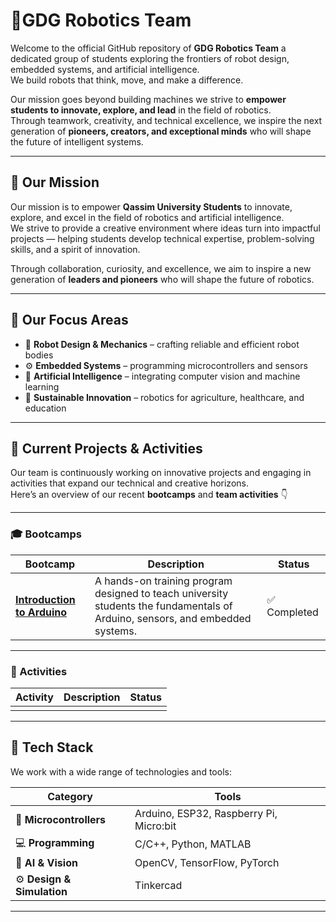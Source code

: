 # 🤖GDG Robotics Team

Welcome to the official GitHub repository of **GDG Robotics Team** 
a dedicated group of students exploring the frontiers of robot design, embedded systems, and artificial intelligence.  
We build robots that think, move, and make a difference.  

Our mission goes beyond building machines we strive to **empower students to innovate, explore, and lead** in the field of robotics.  
Through teamwork, creativity, and technical excellence, we inspire the next generation of **pioneers, creators, and exceptional minds** who will shape the future of intelligent systems.




---

## 🌟 Our Mission

Our mission is to empower **Qassim University Students** to innovate, explore, and excel in the field of robotics and artificial intelligence.  
We strive to provide a creative environment where ideas turn into impactful projects — helping students develop technical expertise, problem-solving skills, and a spirit of innovation.  

Through collaboration, curiosity, and excellence, we aim to inspire a new generation of **leaders and pioneers** who will shape the future of robotics.

---

## 🧩 Our Focus Areas
- 🤖 **Robot Design & Mechanics** – crafting reliable and efficient robot bodies  
- ⚙️ **Embedded Systems** – programming microcontrollers and sensors  
- 🧠 **Artificial Intelligence** – integrating computer vision and machine learning  
- 🌱 **Sustainable Innovation** – robotics for agriculture, healthcare, and education  

---

## 🚀 Current Projects & Activities

Our team is continuously working on innovative projects and engaging in activities that expand our technical and creative horizons.  
Here’s an overview of our recent **bootcamps** and **team activities** 👇

---

### 🎓 Bootcamps

| Bootcamp | Description | Status |
|-----------|--------------|---------|
| [**Introduction to Arduino**](.bootcamps/bootcamps/introduction-to-arduino) | A hands-on training program designed to teach university students the fundamentals of Arduino, sensors, and embedded systems. | ✅ Completed |

---

### 🎯 Activities

| Activity | Description | Status |
|-----------|--------------|---------|
|  | | |



---

## 🧠 Tech Stack
We work with a wide range of technologies and tools:

| Category | Tools |
|-----------|-------|
| 🧰 **Microcontrollers** | Arduino, ESP32, Raspberry Pi, Micro:bit |
| 💻 **Programming** | C/C++, Python, MATLAB |
| 🧠 **AI & Vision** | OpenCV, TensorFlow, PyTorch |
| ⚙️ **Design & Simulation** |  Tinkercad |

---

